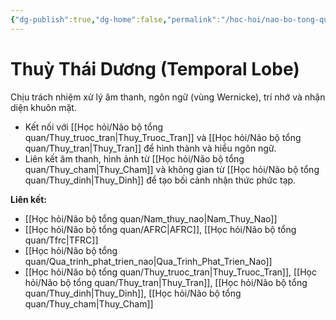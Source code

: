 ```yaml
---
{"dg-publish":true,"dg-home":false,"permalink":"/hoc-hoi/nao-bo-tong-quan/thuy-thai-duong/","dgPassFrontmatter":true,"noteIcon":"","updated":"2025-01-14T22:28:17.667+07:00"}
---
```


# Thuỳ Thái Dương (Temporal Lobe)

Chịu trách nhiệm xử lý âm thanh, ngôn ngữ (vùng Wernicke), trí nhớ và nhận diện khuôn mặt.

- Kết nối với [[Học hỏi/Não bộ tổng quan/Thuy_truoc_tran\|Thuy_Truoc_Tran]] và [[Học hỏi/Não bộ tổng quan/Thuy_tran\|Thuy_Tran]] để hình thành và hiểu ngôn ngữ.
- Liên kết âm thanh, hình ảnh từ [[Học hỏi/Não bộ tổng quan/Thuy_cham\|Thuy_Cham]] và không gian từ [[Học hỏi/Não bộ tổng quan/Thuy_dinh\|Thuy_Dinh]] để tạo bối cảnh nhận thức phức tạp.

**Liên kết:**
- [[Học hỏi/Não bộ tổng quan/Nam_thuy_nao\|Nam_Thuy_Nao]]
- [[Học hỏi/Não bộ tổng quan/AFRC\|AFRC]], [[Học hỏi/Não bộ tổng quan/Tfrc\|TFRC]]
- [[Học hỏi/Não bộ tổng quan/Qua_trinh_phat_trien_nao\|Qua_Trinh_Phat_Trien_Nao]]
- [[Học hỏi/Não bộ tổng quan/Thuy_truoc_tran\|Thuy_Truoc_Tran]], [[Học hỏi/Não bộ tổng quan/Thuy_tran\|Thuy_Tran]], [[Học hỏi/Não bộ tổng quan/Thuy_dinh\|Thuy_Dinh]], [[Học hỏi/Não bộ tổng quan/Thuy_cham\|Thuy_Cham]]